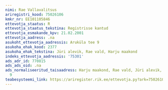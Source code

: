```yaml
---
nimi: Rae Vallavalitsus
ariregistri_kood: 75026106
kmkr_nr: EE101105846
ettevotja_staatus: R
ettevotja_staatus_tekstina: Registrisse kantud
ettevotja_esmakande_kpv: 21.02.2001
ettevotja_aadress: .na
asukoht_ettevotja_aadressis: Aruküla tee 9
asukoha_ehak_kood: 2377
asukoha_ehak_tekstina: Jüri alevik, Rae vald, Harju maakond
indeks_ettevotja_aadressis: '75301'
ads_adr_id: 770815
ads_ads_oid: .na
ads_normaliseeritud_taisaadress: Harju maakond, Rae vald, Jüri alevik, Aruküla tee
  9
teabesysteemi_link: https://ariregister.rik.ee/ettevotja.py?ark=75026106&ref=rekvisiidid
---
```

